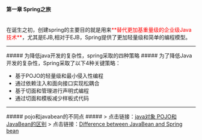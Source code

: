 ﻿#### 第一章  Spring之旅
<br/>
在诞生之初，创建spring的主要目的就是用来<font color="red">**替代更加基重量级的企业级Java技术**</font>，尤其是EJB,相对于EJB，Spring提供了更加轻量级和简单的编程模型。
<hr/>
##### 为降低java开发的复杂性，spring采取的四种策略 #####
为了降低Java开发的复杂性，Spring采取了以下4种关键策略：

- 基于POJO的轻量级和最小侵入性编程
- 通过依赖注入和面向接口实现松耦合
- 基于切面和管理进行声明式编程
- 通过切面和模板减少样板式代码
<hr/>
##### pojo和javabean的不同点 #####
> 点击链接：<a href="http://www.jianshu.com/p/224489dfdec8">java对象 POJO和JavaBean的区别</a>
> 点击链接：<a href="https://stackoverflow.com/questions/21866571/difference-between-javabean-and-spring-bean">Difference between JavaBean and Spring bean</a>





